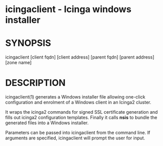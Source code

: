 # **icingaclient** - Icinga windows installer

# SYNOPSIS
icingaclient \[client fqdn\] \[client address\] \[parent fqdn\] 
\[parent address\] \[zone name\]

# DESCRIPTION
icingaclient(1) generates a Windows installer file allowing one-click
configuration and enrolment of a Windows client in an Icinga2 cluster. 

It wraps the icinga2 commands for signed SSL certificate generation and fills
out icinga2 configuration templates. Finally it calls **nsis** to bundle the
generated files into a Windows installer. 

Parameters can be passed into icingaclient from the command line. If arguments
are specified, icingaclient will prompt the user for input.
